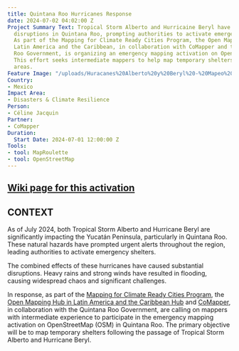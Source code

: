 ```yaml
---
title: Quintana Roo Hurricanes Response
date: 2024-07-02 04:02:00 Z
Project Summary Text: Tropical Storm Alberto and Hurricaine Beryl have caused significant
  disruptions in Quintana Roo, prompting authorities to activate emergency shelters.
  As part of the Mapping for Climate Ready Cities Program, the Open Mapping Hub in
  Latin America and the Caribbean, in collaboration with CoMapper and the Quintana
  Roo Government, is organizing an emergency mapping activation on OpenStreetMap (OSM).
  This effort seeks intermediate mappers to help map temporary shelters in the affected
  areas.
Feature Image: "/uploads/Huracanes%20Alberto%20y%20Beryl%20-%20Mapeo%20de%20Refugios%20en%20Quintana%20Roo.jpg"
Country:
- Mexico
Impact Area:
- Disasters & Climate Resilience
Person:
- Céline Jacquin
Partner:
- CoMapper
Duration:
  Start Date: 2024-07-01 12:00:00 Z
Tools:
- tool: MapRoulette
- tool: OpenStreetMap
---
```


## [Wiki page for this activation](https://wiki.openstreetmap.org/wiki/Humanitarian_OSM_Team/Open_Mapping_Hub_-_Latin_America_and_The_Caribbean/Activations/2024_Quintana_Roo_Hurricanes_Response)

## CONTEXT

As of July 2024, both Tropical Storm Alberto and Hurricane Beryl are significantly impacting the Yucatán Peninsula, particularly in Quintana Roo. These natural hazards have prompted urgent alerts throughout the region, leading authorities to activate emergency shelters.

The combined effects of these hurricanes have caused substantial disruptions. Heavy rains and strong winds have resulted in flooding, causing widespread chaos and significant challenges.

In response, as part of the [Mapping for Climate Ready Cities Program](https://www.hotosm.org/projects/mapping-for-climate-ready-cities-latin-america/), the [Open Mapping Hub in Latin America and the Caribbean Hub](https://www.hotosm.org/hubs/open-mapping-hub-latin-america-and-the-caribbean/) and [CoMapper](https://site.comapper.org/), in collaboration with the Quintana Roo Government, are calling on mappers with intermediate experience to participate in the emergency mapping activation on OpenStreetMap (OSM) in Quintana Roo. The primary objective will be to map temporary shelters following the passage of Tropical Storm Alberto and Hurricane Beryl.